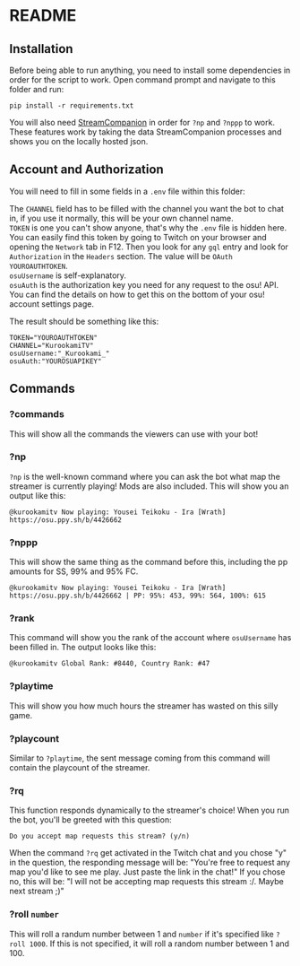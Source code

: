 # README

## Installation

Before being able to run anything, you need to install some dependencies in order for the script to work. Open command prompt and navigate to this folder and run:

```
pip install -r requirements.txt
```

You will also need <a href="https://github.com/Piotrekol/StreamCompanion">StreamCompanion</a> in order for `?np` and `?nppp` to work. These features work by taking the data StreamCompanion processes and shows you on the locally hosted json.

## Account and Authorization

You will need to fill in some fields in a `.env` file within this folder:

The `CHANNEL` field has to be filled with the channel you want the bot to chat in, if you use it normally, this will be your own channel name.\
`TOKEN` is one you can't show anyone, that's why the `.env` file is hidden here. You can easily find this token by going to Twitch on your browser and opening the `Network` tab in F12. Then you look for any `gql` entry and look for `Authorization` in the `Headers` section. The value will be `OAuth YOUROAUTHTOKEN`.\
`osuUsername` is self-explanatory.\
`osuAuth` is the authorization key you need for any request to the osu! API. You can find the details on how to get this on the bottom of your osu! account settings page.

The result should be something like this:

```
TOKEN="YOUROAUTHTOKEN"
CHANNEL="KurookamiTV"
osuUsername:"_Kurookami_"
osuAuth:"YOUROSUAPIKEY"
```

## Commands

### ?commands

This will show all the commands the viewers can use with your bot!

### ?np

`?np` is the well-known command where you can ask the bot what map the streamer is currently playing! Mods are also included. This will show you an output like this:

```
@kurookamitv Now playing: Yousei Teikoku - Ira [Wrath] https://osu.ppy.sh/b/4426662
```

### ?nppp

This will show the same thing as the command before this, including the pp amounts for SS, 99% and 95% FC.

```
@kurookamitv Now playing: Yousei Teikoku - Ira [Wrath] https://osu.ppy.sh/b/4426662 | PP: 95%: 453, 99%: 564, 100%: 615
```

### ?rank

This command will show you the rank of the account where `osuUsername` has been filled in. The output looks like this:

```
@kurookamitv Global Rank: #8440, Country Rank: #47
```

### ?playtime

This will show you how much hours the streamer has wasted on this silly game.

### ?playcount

Similar to `?playtime`, the sent message coming from this command will contain the playcount of the streamer.

### ?rq

This function responds dynamically to the streamer's choice! When you run the bot, you'll be greeted with this question:

```
Do you accept map requests this stream? (y/n)
```

When the command `?rq` get activated in the Twitch chat and you chose "y" in the question, the responding message will be: "You're free to request any map you'd like to see me play. Just paste the link in the chat!"
If you chose no, this will be: "I will not be accepting map requests this stream :/. Maybe next stream ;)"

### ?roll `number`

This will roll a randum number between 1 and `number` if it's specified like `?roll 1000`. If this is not specified, it will roll a random number between 1 and 100.
